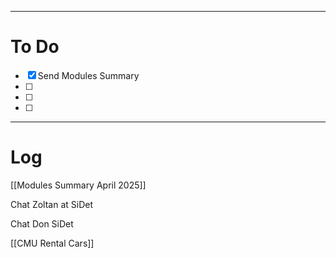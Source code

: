 

---
# To Do

- [x] Send Modules Summary 
- [ ] 
- [ ] 
- [ ] 

---

# Log

[[Modules Summary April 2025]]

Chat Zoltan at SiDet

Chat Don SiDet


[[CMU Rental Cars]]


